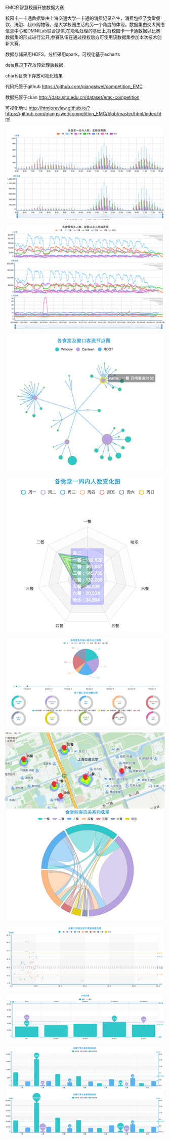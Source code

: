 EMC杯智慧校园开放数据大赛

校园卡一卡通数据集由上海交通大学一卡通的消费记录产生，消费包括了食堂餐饮、洗浴、超市购物等，是大学校园生活的另一个角度的体现。数据集由交大网络信息中心和OMNILab联合提供,在隐私处理的基础上,将校园卡一卡通数据以比赛数据集的形式进行公开,参赛队伍在通过授权后方可使用该数据集参加本次技术创新大赛。

数据存储采用HDFS，分析采用spark，可视化基于echarts

data目录下存放预处理后数据

charts目录下存放可视化结果

代码托管于github
https://github.com/qiangsiwei/competition_EMC

数据托管于ckan
http://data.sjtu.edu.cn/dataset/emc-competition

可视化地址
http://htmlpreview.github.io/?https://github.com/qiangsiwei/competition_EMC/blob/master/html/index.html

![Alt Text](https://raw.githubusercontent.com/qiangsiwei/competition_EMC/master/figures/01.png)

![Alt Text](https://raw.githubusercontent.com/qiangsiwei/competition_EMC/master/figures/02.png)

![Alt Text](https://raw.githubusercontent.com/qiangsiwei/competition_EMC/master/figures/03.png)

![Alt Text](https://raw.githubusercontent.com/qiangsiwei/competition_EMC/master/figures/04.png)

![Alt Text](https://raw.githubusercontent.com/qiangsiwei/competition_EMC/master/figures/05.png)

![Alt Text](https://raw.githubusercontent.com/qiangsiwei/competition_EMC/master/figures/06.png)

![Alt Text](https://raw.githubusercontent.com/qiangsiwei/competition_EMC/master/figures/07.png)

![Alt Text](https://raw.githubusercontent.com/qiangsiwei/competition_EMC/master/figures/08.png)

![Alt Text](https://raw.githubusercontent.com/qiangsiwei/competition_EMC/master/figures/09.png)

